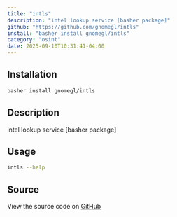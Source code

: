 ```yaml
---
title: "intls"
description: "intel lookup service [basher package]"
github: "https://github.com/gnomegl/intls"
install: "basher install gnomegl/intls"
category: "osint"
date: 2025-09-10T10:31:41-04:00
---
```


## Installation

```bash
basher install gnomegl/intls
```

## Description

intel lookup service [basher package]

## Usage

```bash
intls --help
```

## Source

View the source code on [GitHub](https://github.com/gnomegl/intls)
